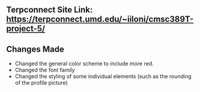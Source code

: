 ## Terpconnect Site Link: https://terpconnect.umd.edu/~iiloni/cmsc389T-project-5/ 

## Changes Made
 - Changed the general color scheme to include more red. 
 - Changed the font family
 - Changed the styling of some individual elements (such as the rounding of the profile picture)
